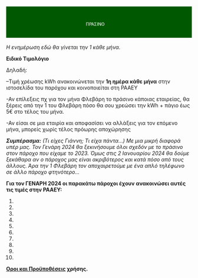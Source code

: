 ![ΠΡΑΣΙΝΟ](prasino.png)

*Η ενημέρωση εδώ θα γίνεται την 1 κάθε μήνα.* 

**Ειδικό Τιμολόγιο**

Δηλαδή: 

–Τιμή χρέωσης kWh ανακοινώνεται την **1η
ημέρα κάθε μήνα** στην ιστοσελίδα του
παρόχου και κοινοποιείται στη PAAEY

-Αν επίλεξεις πχ για τον μήνα Φλεβάρη το πράσινο κάποιας εταιρείας, θα ξέρεις από την 1 του Φλεβάρη πόσο θα σου χρεώσει την   kWh +  πάγιο έως 5€ στο τέλος του μήνα.

-Αν είσαι σε μια εταιρία και αποφασίσει να αλλάξεις για τον επόμενο μήνα, μπορείς χωρίς τέλος πρόωρης αποχώρησης

***Συμπέρασμα:*** *(Τι είχες Γιάννη; Τι είχα πάντα...) Με μια μικρή διαφορά υπέρ μας. Τον Γενάρη 2024 θα ξεκινήσουμε όλοι σχεδόν με το πράσινο στον πάροχο που είχαμε το 2023. Όμως στις 2 Ιανουαρίου 2024 θα δούμε ξεκάθαρα αν ο πάροχος μας είναι ακριβότερος και κατά πόσο από τους άλλους. Άρα την 1 Φλεβάρη τον αποχαιρετούμε με ένα απλό τηλέφωνο σε άλλο πάροχο φτηνότερο...*

**Για τον ΓΕΝΑΡΗ 2024 οι παρακάτω πάροχοι έχουν ανακοινώσει αυτές τις τιμές στην  PAAEY:**

1.
2.
3.
4.
5.
6.
7.
8.
9.
10.


**[Oροι και Προϋποθέσεις](https://github.com/rizitis/EnergoMetro/blob/main/EnergoMetro_LICENSE.pdf) χρήσης.**

